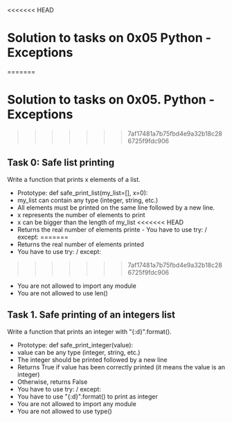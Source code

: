 <<<<<<< HEAD
# Solution to tasks on 0x05 Python - Exceptions
=======
# Solution to tasks on 0x05. Python - Exceptions
>>>>>>> 7af17481a7b75fbd4e9a32b18c286725f9fdc906

## Task 0:  Safe list printing
Write a function that prints x elements of a list.

- Prototype: def safe_print_list(my_list=[], x=0):
- my_list can contain any type (integer, string, etc.)
- All elements must be printed on the same line followed by a new line.
- x represents the number of elements to print
- x can be bigger than the length of my_list
<<<<<<< HEAD
- Returns the real number of elements printe - You have to use try: / except:
=======
- Returns the real number of elements printed
- You have to use try: / except:
>>>>>>> 7af17481a7b75fbd4e9a32b18c286725f9fdc906
- You are not allowed to import any module
- You are not allowed to use len()

## Task 1. Safe printing of an integers list
Write a function that prints an integer with "{:d}".format().

- Prototype: def safe_print_integer(value):
- value can be any type (integer, string, etc.)
- The integer should be printed followed by a new line
- Returns True if value has been correctly printed (it means the value is an integer)
- Otherwise, returns False
- You have to use try: / except:
- You have to use "{:d}".format() to print as integer
- You are not allowed to import any module
- You are not allowed to use type()
